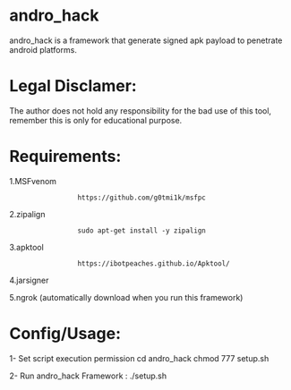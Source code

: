 # andro_hack
andro_hack is a framework that generate  signed apk payload to penetrate android platforms.

# Legal Disclamer:

The author does not hold any responsibility for the bad use of this tool,
remember this is only for educational purpose.


# Requirements:

1.MSFvenom
                     
                     https://github.com/g0tmi1k/msfpc
                       
2.zipalign
                     
                     sudo apt-get install -y zipalign
                     
3.apktool
                     
                     https://ibotpeaches.github.io/Apktool/
                     
4.jarsigner

                    
5.ngrok  (automatically download when you run this framework)     


# Config/Usage:

1- Set script execution permission
     cd andro_hack
     chmod 777 setup.sh
     
2- Run andro_hack Framework :
   ./setup.sh
